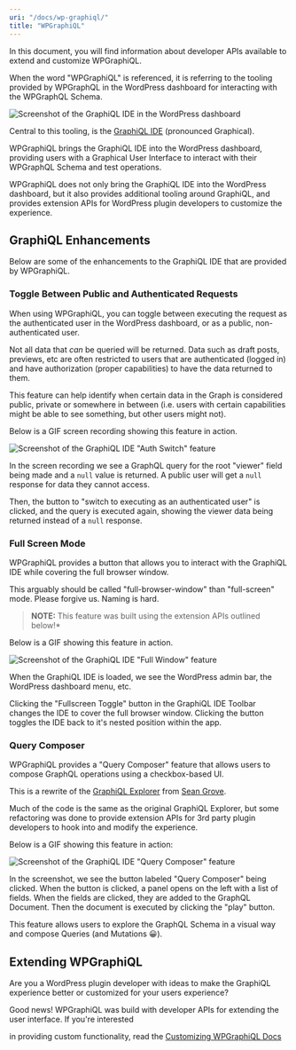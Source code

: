 ```yaml
---
uri: "/docs/wp-graphiql/"
title: "WPGraphiQL"
---
```


In this document, you will find information about developer APIs available to extend and customize
WPGraphiQL.

When the word "WPGraphiQL" is referenced, it is referring to the tooling provided by WPGraphQL in
the WordPress dashboard for interacting with the WPGraphQL Schema.

![Screenshot of the GraphiQL IDE in the WordPress dashboard](/images/graphiql-ide-screenshot.png)

Central to this tooling, is the [GraphiQL IDE](https://github.com/graphql/graphiql) (pronounced
Graphical).

WPGraphiQL brings the GraphiQL IDE into the WordPress dashboard, providing users with a Graphical
User Interface to interact with their WPGraphQL Schema and test operations.

WPGraphiQL does not only bring the GraphiQL IDE into the WordPress dashboard, but it also provides
additional tooling around GraphiQL, and provides extension APIs for WordPress plugin developers to customize
the experience.

## GraphiQL Enhancements

Below are some of the enhancements to the GraphiQL IDE that are provided by WPGraphiQL.

### Toggle Between Public and Authenticated Requests

When using WPGraphiQL, you can toggle between executing the request as the authenticated user in the
WordPress dashboard, or as a public, non-authenticated user.

Not all data that *can* be queried will be returned. Data such as draft posts, previews, etc are often
restricted to users that are authenticated (logged in) and have authorization (proper capabilities) to
have the data returned to them.

This feature can help identify when certain data in the Graph is considered public, private or
somewhere in between (i.e. users with certain capabilities might be able to see something,
but other users might not).

Below is a GIF screen recording showing this feature in action.

![Screenshot of the GraphiQL IDE "Auth Switch" feature](/images/graphiql-auth-switch.gif)

In the screen recording we see a GraphQL query for the root "viewer" field being made and a `null` value is
returned. A public user will get a `null` response for data they cannot access.

Then, the button to "switch to executing as an authenticated user" is clicked, and the query is
executed again, showing the viewer data being returned instead of a `null` response.

### Full Screen Mode

WPGraphiQL provides a button that allows you to interact with the GraphiQL IDE while covering the
full browser window.

This arguably should be called "full-browser-window" than "full-screen" mode. Please forgive us.
Naming is hard.

> **NOTE:** This feature was built using the extension APIs outlined below!\*

Below is a GIF showing this feature in action.

![Screenshot of the GraphiQL IDE "Full Window" feature](/images/graphiql-full-window-mode.gif)

When the GraphiQL IDE is loaded, we see the WordPress admin bar, the WordPress dashboard menu, etc.

Clicking the "Fullscreen Toggle" button in the GraphiQL IDE Toolbar changes the IDE to cover the full
browser window. Clicking the button toggles the IDE back to it's nested position within the app.

### Query Composer

WPGraphiQL provides a "Query Composer" feature that allows users to compose GraphQL operations using
a checkbox-based UI.

This is a rewrite of the [GraphiQL Explorer](https://github.com/OneGraph/graphiql-explorer) from
[Sean Grove](https://github.com/sgrove).

Much of the code is the same as the original GraphiQL Explorer, but some refactoring was done to
provide extension APIs for 3rd party plugin developers to hook into and modify the experience.

Below is a GIF showing this feature in action:

![Screenshot of the GraphiQL IDE "Query Composer" feature](/images/graphiql-query-composer.gif)

In the screenshot, we see the button labeled "Query Composer" being clicked. When the button is
clicked, a panel opens on the left with a list of fields. When the fields are clicked, they are added
to the GraphQL Document. Then the document is executed by clicking the "play" button.

This feature allows users to explore the GraphQL Schema in a visual way and compose Queries (and Mutations 😀).

## Extending WPGraphiQL

Are you a WordPress plugin developer with ideas to make the GraphiQL experience better or customized
for your users experience?

Good news! WPGraphiQL was build with developer APIs for extending the user interface. If you're interested

in providing custom functionality, read the [Customizing WPGraphiQL Docs](https://www.wpgraphql.com/docs/customizing-wpgraphiql)
